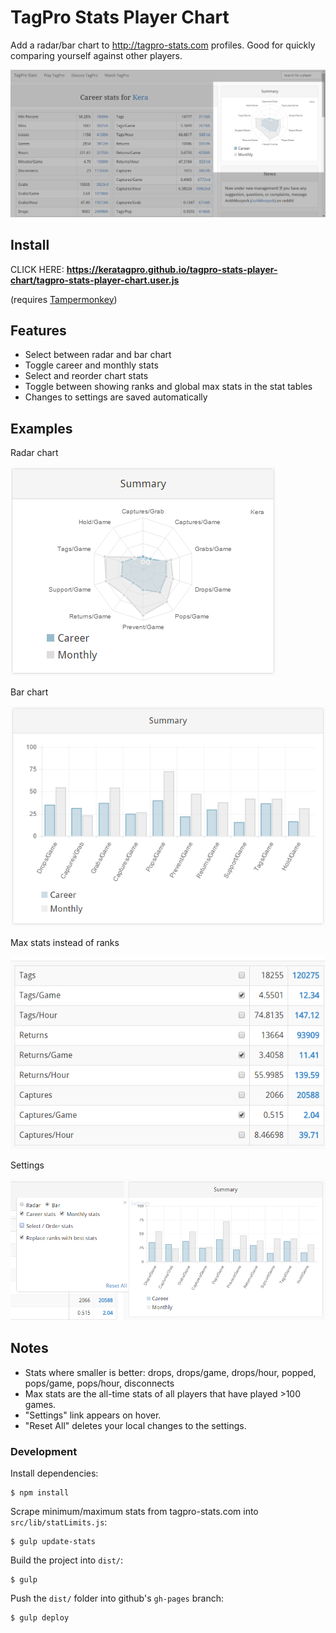 # TagPro Stats Player Chart

Add a radar/bar chart to http://tagpro-stats.com profiles. Good for quickly comparing yourself against other players.

![Full page](/images/page.png)

## Install

CLICK HERE: **https://keratagpro.github.io/tagpro-stats-player-chart/tagpro-stats-player-chart.user.js**

(requires [Tampermonkey](https://chrome.google.com/webstore/detail/tampermonkey/dhdgffkkebhmkfjojejmpbldmpobfkfo?hl=en))

## Features

* Select between radar and bar chart
* Toggle career and monthly stats
* Select and reorder chart stats
* Toggle between showing ranks and global max stats in the stat tables
* Changes to settings are saved automatically

## Examples

Radar chart

![Radar chart](/images/radar-chart.png)

Bar chart

![Bar chart](/images/bar-chart.png)

Max stats instead of ranks

![Max stats](/images/max-stats.png)

Settings

![Settings](/images/settings.png)

## Notes

* Stats where smaller is better: drops, drops/game, drops/hour, popped, pops/game, pops/hour, disconnects
* Max stats are the all-time stats of all players that have played >100 games.
* "Settings" link appears on hover.
* "Reset All" deletes your local changes to the settings.

### Development

Install dependencies:

    $ npm install

Scrape minimum/maximum stats from tagpro-stats.com into `src/lib/statLimits.js`:

    $ gulp update-stats

Build the project into `dist/`:

    $ gulp

Push the `dist/` folder into github's `gh-pages` branch:

    $ gulp deploy
